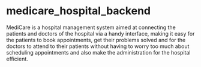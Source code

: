 # medicare_hospital_backend
MediCare is a hospital management system aimed at connecting the patients and doctors of the hospital via a handy interface, 
making it easy for the patients to book appointments, get their problems solved and for the doctors to attend to their patients 
without having to worry too much about scheduling appointments and also make the administration for the hospital efficient.
